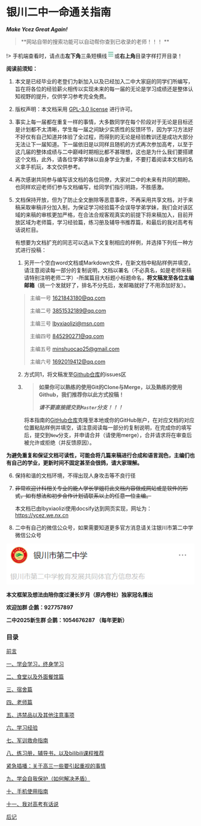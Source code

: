 # **银川二中一命通关指南**

***Make Ycez Great Again!***

> **网站自带的搜索功能可以自动帮你查到已收录的老师！！！ **

!> 手机端查看时，请点击**左下角**三条短横线![gang](./gang.jpg)或**右上角**目录字样打开目录！

**阅读前须知：**

1. 本文是已经毕业的老登们为新加入以及已经加入二中大家庭的同学们所编写，旨在将各位的经验薪火相传以实现未来的每一届的无论是学习成绩还是整体认知视野的提升，仅供学习参考完全免费。

2. 版权声明：本文档采用 [GPL-3.0 license](https://github.com/ycez-onelife-clear/ycez-onelife-clear#) 进行许可。

3. 事实上每一届都在重复一样的事情，大多数同学在每个阶段对于无论是目标还是计划都不太清晰，学生每一届之间缺少实质性的反馈环节，因为学习方法好不好仅有自己知道并体验了全过程，而得到的无论是经验教训还是成功大部分无法让下一届知道。下一届依旧是以同样且随机的方式再次参加高考，以至于这几届的整体成绩与二中巅峰时期相比都不甚理想，这也是为什么我们要搭建这个文档，此外，请各位学弟学妹以自身学业为重，不要打着阅读本文档的名义拿手机玩，本文仅供参考。

4. 再次感谢共同参与编写该文档的各位同僚，大家对二中的未来有共同的期盼。也同样欢迎老师们参与文档编写，给同学们指引明路，不胜感激。

5. 文档保持开放，但为了防止全文删除等恶意事件，不再采用共享文档，对于来稿采取审稿评分加入制，为保证学习经验篇不会误导学弟学妹，我们会对该区域的来稿的审核更加严格，在合法合规客观真实的前提下将来稿加入，目前开放区域为老师篇，学习经验篇，练习册及辅导书推荐篇，和最后的我对高考有话说栏目。

   有想要为文档扩充的同志可以选从下文复制相应的样例，并选择下列任一种方式进行投稿：

    1. 另开一个空白word文档或Markdown文件，在新文档中粘贴样例并填空，请注意阅读每一部分的复制说明，文档以署名（不必真名，如是老师来稿请特别注明老师二字）-所属篇目大标题小标题命名，**将文稿发至各位主编邮箱**（挑一个发就好了，排名不分先后，发邮箱就好了不用添加好友）。
    > 主编一号 <1621843180@qq.com>
	 >
	 > 主编二号 <3851532189@qq.com>
	 >
	 > 主编三号 <lbyxiaolizi@msn.com>
    >
    > 主编四号 <845290271@qq.com>
    >
    > 主编五号 <minshuocao25@gmail.com>
    >
    > 主编六号 <1692019412@qq.com>
   
    2. 方式同1，将文稿发至[Github仓库](https://github.com/ycez-onelife-clear/ycez-onelife-clear/)的issues区
   
    3. > **如果你可以熟练的使用Git的Clone与Merge，以及熟练的使用Github，我们推荐你以此方式投稿！**
       >
       > ***请不要直接提交到`Master`分支！！！***
   
       将本指南的[GitHub仓库](https://github.com/ycez-onelife-clear/ycez-onelife-clear/)克隆至本地或你的GitHub账户，在对应文档的对应位置粘贴样例并填空，请注意阅读每一部分的复制说明，在完成你的填写后，提交到`New`分支，并申请合并（请使用merge），合并请求将在审查后被允许或拒绝（并反馈原因）。
       
   

  **为避免重复和保证文档可读性，可能会将几篇来稿进行合成和语言润色，主编们也有自己的学业，更新时间不固定甚至会很鸽，请大家理解。**

6. 保持和谐的文档环境，不得出现人身攻击等不良行径

7. ~~非常欢迎计科相关专业的能人学长学姐将此文档内容做成网站或是软件的形式，如有想法和初步合作计划请联系以上的任意一位主编。~~ 

   本文档已由lbyxiaolizi使用docsify达到网页实现，网址为：https://ycez.we.nx.cn

8. 二中有自己的微信公众号，如果需要知道更多官方消息请关注银川市第二中学微信公众号
   <br>

![ycez_weixin](./ycez_weixin.png)

**本文框架及想法由陪你度过漫长岁月（原内卷社）独家冠名播出**

**欢迎加群  企鹅：927757897**

**二中2025新生群 企鹅：1054676287  （每年更新）**



### **目录**

[前言](/docs/前言.md) 

[一、学会学习，终身学习](/docs/一、学会学习，终身学习.md)

[二、食堂以及外面餐馆篇](/docs/二、食堂以及外面餐馆篇.md)

[三、宿舍篇](/docs/三、宿舍篇.md)

[四、老师篇](/docs/四、老师篇.md)

[五、违禁品以及其他注意事项](/docs/五、违禁品以及其他注意事项.md)

[六、学习经验](/docs/六、学习经验.md)

[七、军训救命指南](/docs/七、军训救命指南.md)

[八、练习册，辅导书，以及bilibili课程推荐](/docs/八、练习册，辅导书，以及bilibili课程推荐.md)

[紧急插播：关于高三一些要引起重视的事情](/docs/紧急插播：关于高三一些要引起重视的事情.md)

[九、学会自我保护（如何解决矛盾）](/docs/九、学会自我保护（如何解决矛盾）.md)

[十、手机使用指南](/docs/十、手机使用指南.md)

[十一、我对高考有话说](/docs/十一、我对高考有话说.md)

[后记](/docs/后记.md)

